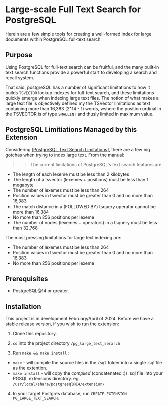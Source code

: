 # Large-scale Full Text Search for PostgreSQL
Herein are a few simple tools for creating a well-formed index for large documents within PostgreSQL full-text search

## Purpose
Using PostgreSQL for full-text search can be fruitful, and the many built-in text search functions provide a powerful start to developing a search and recall system.

That said, postgreSQL has a number of significant limitations to how it builds `TSVECTOR` lookup indexes for full-text search, and these limitations quickly emerge when indexing large text files. The notion of what makes a large text file is objectively defined my the TSVector limitations as text containing more than 16,383 (2^14 - 1) words, wshere the position ordinal in the TSVECTOR is of type `SMALLINT` and thusly limited in maximum value.

## PostgreSQL Limitiations Managed by this Extension
Considering [[PostgreSQL Text Search Limitations](https://www.postgresql.org/docs/14/textsearch-limitations.html)], there are a few big gotchas when trying to index large text. From the manual: 
>> The current limitations of PostgreSQL's text search features are:
   - The length of each lexeme must be less than 2 kilobytes
   - The length of a tsvector (lexemes + positions) must be less than 1 megabyte
   - The number of lexemes must be less than 264
   - Position values in tsvector must be greater than 0 and no more than 16,383
   - The match distance in a <N> (FOLLOWED BY) tsquery operator cannot be more than 16,384
   - No more than 256 positions per lexeme
   - The number of nodes (lexemes + operators) in a tsquery must be less than 32,768

The most pressing limitations for large text indexing are:
   - The number of lexemes must be less than 264
   - Position values in tsvector must be greater than 0 and no more than 16,383
   - No more than 256 positions per lexeme

## Prerequisites
- PostgreSQL@14 or greater.

## Installation
This project is in development February/April of 2024. Before we have a stable release version, if you wish to run the extension:

1) Clone this repository.

2) `cd` into the project directory `/pg_large_text_serarch`

3) Run `make && make install` :
- `make` - will compile the source files in the `/sql` folder into a single .sql file as the extention.
- `make install` - will copy the _compiled_ (concatenated :)) .sql file into your PGSQL extensions directory. eg. `/usr/local/share/postgresql@14/extension/`

4) In your target Postgres database, run `CREATE EXTENSION PG_LARGE_TEXT_SEARCH;`
